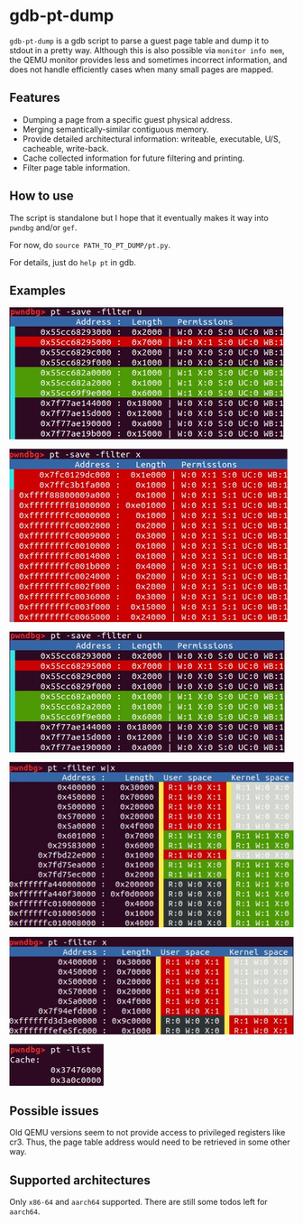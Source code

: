 # gdb-pt-dump

`gdb-pt-dump` is a gdb script to parse a guest page table and dump it to stdout in a pretty way.
Although this is also possible via `monitor info mem`, the QEMU monitor provides less and sometimes incorrect information, and does not handle efficiently cases when many small pages are mapped.

## Features

* Dumping a page from a specific guest physical address.
* Merging semantically-similar contiguous memory.
* Provide detailed architectural information: writeable, executable, U/S, cacheable, write-back.
* Cache collected information for future filtering and printing.
* Filter page table information.

## How to use

The script is standalone but I hope that it eventually makes it way into `pwndbg` and/or `gef`.

For now, do `source PATH_TO_PT_DUMP/pt.py`.

For details, just do `help pt` in gdb.

## Examples

![x86_64: Only user space pages](example_pictures/x86_64_user_space.jpg "x86_64 only user space")

![x86_64: Only executable pages](example_pictures/x86_64_exec_filter.jpg "x86_64 only executable")

![aarch64: User space accessible pages](example_pictures/aarch64_user.jpg "Aarch64 user space accessible")

![aarch64: write or executable pages](example_pictures/aarch64_w_or_x.jpg "Aarch64 write or executable pages")

![aarch64: only executable pages](example_pictures/aarch64_x.jpg "Aarch64 only executable pages")

![Saved page tables](example_pictures/cache_list.jpg "Show saved page tables")

## Possible issues

Old QEMU versions seem to not provide access to privileged registers like cr3.
Thus, the page table address would need to be retrieved in some other way.

## Supported architectures

Only `x86-64` and `aarch64` supported.
There are still some todos left for `aarch64`.

